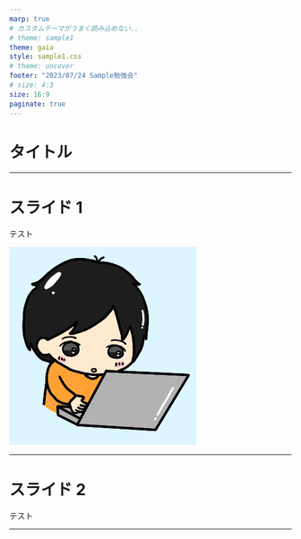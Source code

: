```yaml
---
marp: true
# カスタムテーマがうまく読み込めない..
# theme: sample1
theme: gaia
style: sample1.css
# theme: uncover
footer: "2023/07/24 Sample勉強会"
# size: 4:3
size: 16:9
paginate: true
---
```


<!--
_class: lead
_footer: ""
_paginate: false
-->

# タイトル

---

# スライド 1

テスト

![](me.png)

---

# スライド 2

テスト

---
